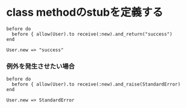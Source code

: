 # class methodのstubを定義する

```
before do
  before { allow(User).to receive(:new).and_return("success")
end

User.new => "success"
```

### 例外を発生させたい場合

```
before do
  before { allow(User).to receive(:new).and_raise(StandardError)
end

User.new => StandardError
```
